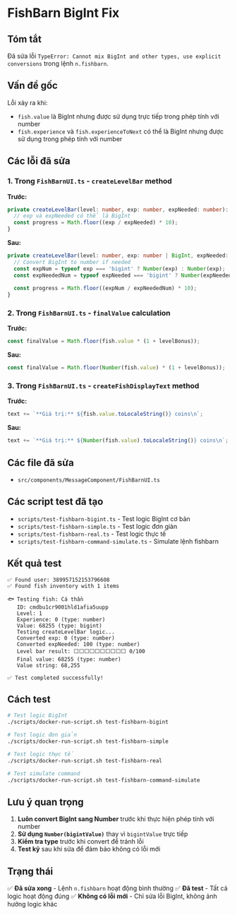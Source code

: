 # FishBarn BigInt Fix

## Tóm tắt
Đã sửa lỗi `TypeError: Cannot mix BigInt and other types, use explicit conversions` trong lệnh `n.fishbarn`.

## Vấn đề gốc
Lỗi xảy ra khi:
- `fish.value` là BigInt nhưng được sử dụng trực tiếp trong phép tính với number
- `fish.experience` và `fish.experienceToNext` có thể là BigInt nhưng được sử dụng trong phép tính với number

## Các lỗi đã sửa

### 1. Trong `FishBarnUI.ts` - `createLevelBar` method
**Trước:**
```typescript
private createLevelBar(level: number, exp: number, expNeeded: number): string {
  // exp và expNeeded có thể là BigInt
  const progress = Math.floor((exp / expNeeded) * 10);
}
```

**Sau:**
```typescript
private createLevelBar(level: number, exp: number | BigInt, expNeeded: number | BigInt): string {
  // Convert BigInt to number if needed
  const expNum = typeof exp === 'bigint' ? Number(exp) : Number(exp);
  const expNeededNum = typeof expNeeded === 'bigint' ? Number(expNeeded) : Number(expNeeded);
  
  const progress = Math.floor((expNum / expNeededNum) * 10);
}
```

### 2. Trong `FishBarnUI.ts` - `finalValue` calculation
**Trước:**
```typescript
const finalValue = Math.floor(fish.value * (1 + levelBonus));
```

**Sau:**
```typescript
const finalValue = Math.floor(Number(fish.value) * (1 + levelBonus));
```

### 3. Trong `FishBarnUI.ts` - `createFishDisplayText` method
**Trước:**
```typescript
text += `**Giá trị:** ${fish.value.toLocaleString()} coins\n`;
```

**Sau:**
```typescript
text += `**Giá trị:** ${Number(fish.value).toLocaleString()} coins\n`;
```

## Các file đã sửa
- `src/components/MessageComponent/FishBarnUI.ts`

## Các script test đã tạo
- `scripts/test-fishbarn-bigint.ts` - Test logic BigInt cơ bản
- `scripts/test-fishbarn-simple.ts` - Test logic đơn giản
- `scripts/test-fishbarn-real.ts` - Test logic thực tế
- `scripts/test-fishbarn-command-simulate.ts` - Simulate lệnh fishbarn

## Kết quả test
```
✅ Found user: 389957152153796608
✅ Found fish inventory with 1 items

🐟 Testing fish: Cá thần
   ID: cmdbu1cr9001hld1afia5uupp
   Level: 1
   Experience: 0 (type: number)
   Value: 68255 (type: bigint)
   Testing createLevelBar logic...
   Converted exp: 0 (type: number)
   Converted expNeeded: 100 (type: number)
   Level bar result: ⬜⬜⬜⬜⬜⬜⬜⬜⬜⬜ 0/100
   Final value: 68255 (type: number)
   Value string: 68,255

✅ Test completed successfully!
```

## Cách test
```bash
# Test logic BigInt
./scripts/docker-run-script.sh test-fishbarn-bigint

# Test logic đơn giản
./scripts/docker-run-script.sh test-fishbarn-simple

# Test logic thực tế
./scripts/docker-run-script.sh test-fishbarn-real

# Test simulate command
./scripts/docker-run-script.sh test-fishbarn-command-simulate
```

## Lưu ý quan trọng
1. **Luôn convert BigInt sang Number** trước khi thực hiện phép tính với number
2. **Sử dụng `Number(bigintValue)`** thay vì `bigintValue` trực tiếp
3. **Kiểm tra type** trước khi convert để tránh lỗi
4. **Test kỹ** sau khi sửa để đảm bảo không có lỗi mới

## Trạng thái
✅ **Đã sửa xong** - Lệnh `n.fishbarn` hoạt động bình thường
✅ **Đã test** - Tất cả logic hoạt động đúng
✅ **Không có lỗi mới** - Chỉ sửa lỗi BigInt, không ảnh hưởng logic khác 